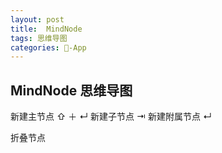 ```yaml
---
layout: post
title:  MindNode
tags: 思维导图
categories: -App
---
```

## MindNode 思维导图
新建主节点         ⇧  ＋ ↵ 
新建子节点       ⇥
新建附属节点   ↵

折叠节点  